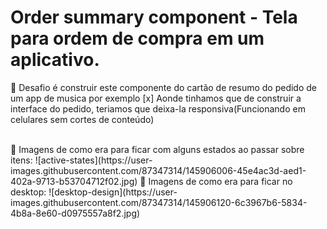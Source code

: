 # Order summary component - Tela para ordem de compra em um aplicativo. 

🎯 Desafio é construir este componente do cartão de resumo do pedido de um app de musica por exemplo
[x] Aonde tinhamos que de construir a interface do pedido, teriamos que deixa-la responsiva(Funcionando em celulares sem cortes de conteúdo)

<br>
📑 Imagens de como era para ficar com alguns estados ao passar sobre itens:
![active-states](https://user-images.githubusercontent.com/87347314/145906006-45e4ac3d-aed1-402a-9713-b53704712f02.jpg)
📑 Imagens de como era para ficar no desktop:
![desktop-design](https://user-images.githubusercontent.com/87347314/145906120-6c3967b6-5834-4b8a-8e60-d0975557a8f2.jpg)
